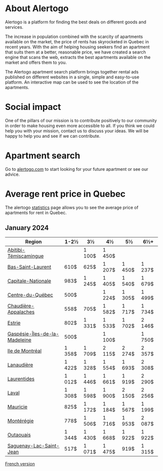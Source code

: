 # About Alertogo

Alertogo is a platform for finding the best deals on different goods and services.

The increase in population combined with the scarcity of apartments available on the market, the price of rents has skyrocketed in Quebec in recent years.
With the aim of helping housing seekers find an apartment that suits them at a better, reasonable price, we have created a search engine that scans the web, extracts the best apartments available on the market and offers them to you.

The Alertogo apartment search platform brings together rental ads published on different websites in a single, simple and easy-to-use platform. An interactive map can be used to see the location of the apartments.

# Social impact

One of the pillars of our mission is to contribute positively to our community in order to make housing even more accessible to all.
If you think we could help you with your mission, contact us to discuss your ideas. We will be happy to help you and see if we can contribute.

# Apartment search
Go to [alertogo.com](https://alertogo.com) to start looking for your future apartment or see our advice.

# Average rent price in Quebec

The alertogo [statistics](https://alertogo.com/en/apartments/statistics) page allows you to see the average price of apartments for rent in Quebec.

## January 2024

| Region | 1-2½ | 3½  | 4½  | 5½  | 6½+ |
| --- | --- | --- | --- | --- | --- |
| [Abitibi-Témiscamingue](https://alertogo.com/en/apartments/statistics/quebec/abitibi-temiscamingue) ||1 100$ | 1 450$ |      |     |
| [Bas-Saint-Laurent](https://alertogo.com/en/apartments/statistics/quebec/bas-saint-laurent) | 610$ | 625$ | 1 207$ | 1 450$ | 1 237$ |
| [Capitale-Nationale](https://alertogo.com/en/apartments/statistics/quebec/capitale-nationale) | 983$ |1 245$ |1 405$|1 540$|1 679$|
| [Centre-du-Québec](https://alertogo.com/en/apartments/statistics/quebec/centre-du-quebec) | 500$||1 224$|1 305$|1 499$|
| [Chaudière-Appalaches](https://alertogo.com/en/apartments/statistics/quebec/chaudiere-appalaches) |558$|705$|1 582$|1 717$|1 734$|
| [Estrie](https://alertogo.com/en/apartments/statistics/quebec/estrie) | 802$|1 331$|1 533$|1 702$|2 146$|
| [Gaspésie-Îles-de-la-Madeleine](https://alertogo.com/en/apartments/statistics/quebec/gaspesie-iles-de-la-madeleine) | 500$||1 100$||1 750$|
| [Ile de Montréal](https://alertogo.com/en/apartments/statistics/quebec/ile-de-montreal) | 1 358$|1 709$|2 115$|2 274$|2 357$|
| [Lanaudière](https://alertogo.com/en/apartments/statistics/quebec/lanaudiere)|1 422$|1 328$|1 554$|1 693$|2 308$|
| [Laurentides](https://alertogo.com/en/apartments/statistics/quebec/laurentides) | 1 012$|1 446$|1 661$|1 919$|2 290$|
| [Laval](https://alertogo.com/en/apartments/statistics/quebec/laval) | 1 308$|1 598$|1 900$|2 150$|2 256$|
| [Mauricie](https://alertogo.com/en/apartments/statistics/quebec/mauricie) | 825$|1 172$|1 184$|1 567$|1 199$|
| [Montérégie](https://alertogo.com/en/apartments/statistics/quebec/monteregie) | 778$|1 506$|1 716$|1 953$|2 087$|
| [Outaouais](https://alertogo.com/en/apartments/statistics/quebec/outaouais) | 1 344$|1 430$|1 668$|1 922$	|1 922$|
| [Saguenay-Lac-Saint-Jean](https://alertogo.com/en/apartments/statistics/quebec/saguenay-lac-saint-jean) |517$|1 071$|1 475$|919$|1 315$|

[French version](readme_fr.md)
